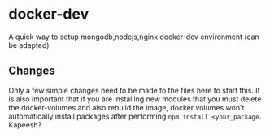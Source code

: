 # docker-dev
A quick way to setup mongodb,nodejs,nginx docker-dev environment (can be adapted)

## Changes
Only a few simple changes need to be made to the files here to start this. It is also important that if you are installing new modules that you must delete the docker-volumes and also rebuild the image, docker volumes won't automatically install packages after performing `npm install <your_package`. Kapeesh?

